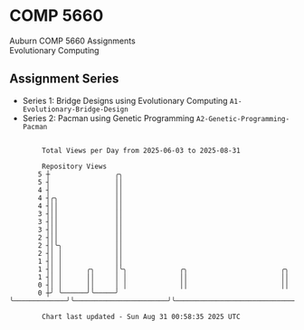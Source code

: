 # COMP 5660
Auburn COMP 5660 Assignments  
Evolutionary Computing

## Assignment Series
- Series 1: Bridge Designs using Evolutionary Computing `A1-Evolutionary-Bridge-Design`
- Series 2: Pacman using Genetic Programming `A2-Genetic-Programming-Pacman`

```

        Total Views per Day from 2025-06-03 to 2025-08-31

        Repository Views
       5 ┼                ╭╮
       5 ┤                ││
       4 ┤                ││
       4 ┤╭╮              ││
       4 ┤││              ││
       3 ┤││              ││
       3 ┤││              ││
       3 ┤││              ││
       2 ┤││              ││
       2 ┤│╰╮             ││
       2 ┤│ │             ││
       1 ┤│ │             ││
       1 ┤│ │      ╭╮     │╰╮             ╭╮                       ╭╮
       1 ┤│ │      ││     │ │             ││                       ││
       0 ┤│ │      ││     │ │             ││                       ││
       0 ┼╯ ╰──────╯╰─────╯ ╰─────────────╯╰───────────────────────╯╰──────────────────────────────

        Chart last updated - Sun Aug 31 00:58:35 2025 UTC
        
```
